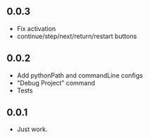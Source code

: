 ## 0.0.3
* Fix activation
* continue/step/next/return/restart buttons

## 0.0.2
* Add pythonPath and commandLine configs
* "Debug Project" command
* Tests

## 0.0.1
* Just work.

